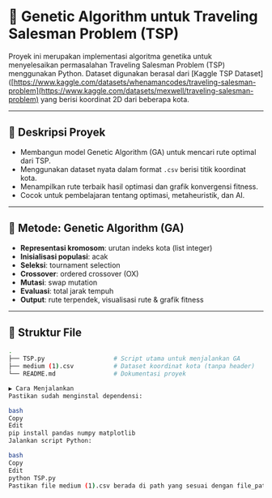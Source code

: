 # 🧬 Genetic Algorithm untuk Traveling Salesman Problem (TSP)

Proyek ini merupakan implementasi algoritma genetika untuk menyelesaikan permasalahan Traveling Salesman Problem (TSP) menggunakan Python. Dataset digunakan berasal dari [Kaggle TSP Dataset]([https://www.kaggle.com/datasets/whenamancodes/traveling-salesman-problem](https://www.kaggle.com/datasets/mexwell/traveling-salesman-problem) yang berisi koordinat 2D dari beberapa kota.

---

## 📌 Deskripsi Proyek

- Membangun model Genetic Algorithm (GA) untuk mencari rute optimal dari TSP.
- Menggunakan dataset nyata dalam format `.csv` berisi titik koordinat kota.
- Menampilkan rute terbaik hasil optimasi dan grafik konvergensi fitness.
- Cocok untuk pembelajaran tentang optimasi, metaheuristik, dan AI.

---

## 🧠 Metode: Genetic Algorithm (GA)

- **Representasi kromosom**: urutan indeks kota (list integer)
- **Inisialisasi populasi**: acak
- **Seleksi**: tournament selection
- **Crossover**: ordered crossover (OX)
- **Mutasi**: swap mutation
- **Evaluasi**: total jarak tempuh
- **Output**: rute terpendek, visualisasi rute & grafik fitness

---

## 📁 Struktur File

```bash
.
├── TSP.py                   # Script utama untuk menjalankan GA
├── medium (1).csv           # Dataset koordinat kota (tanpa header)
└── README.md                # Dokumentasi proyek

▶️ Cara Menjalankan
Pastikan sudah menginstal dependensi:

bash
Copy
Edit
pip install pandas numpy matplotlib
Jalankan script Python:

bash
Copy
Edit
python TSP.py
Pastikan file medium (1).csv berada di path yang sesuai dengan file_path di script.


